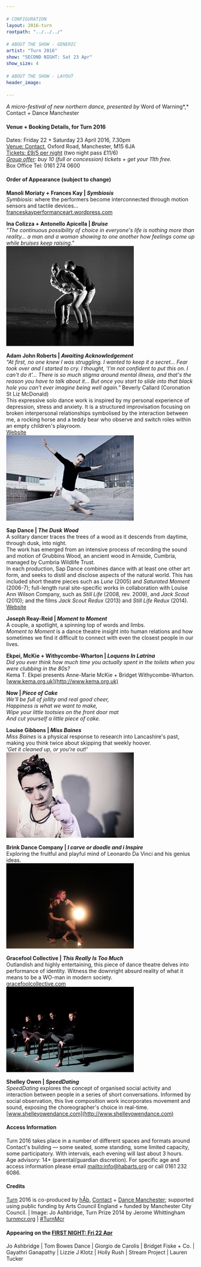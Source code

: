 ```yaml
---

# CONFIGURATION
layout: 2016-turn
rootpath: "../../../"

# ABOUT THE SHOW - GENERIC
artist: "Turn 2016"
show: "SECOND NIGHT: Sat 23 Apr"
show_size: 4

# ABOUT THE SHOW - LAYOUT
header_image:

---
```

*A micro-festival of new northern dance, presented by* Word of Warning*,* Contact *+* Dance Manchester
        
#### Venue + Booking Details, for Turn 2016              
Dates: Friday 22 + Saturday 23 April 2016, 7.30pm       
<a href="http://contactmcr.com/visit/getting-here" target="_blank">Venue: Contact</a>, Oxford Road, Manchester, M15 6JA         
<a href="http://contactmcr.com/whats-on/47093-turn-2016/booking" target="_blank">Tickets: £9/5 per night</a> (two night pass £11/6)        
*<a href="http://www.contactmcr.com/ticketoffers" target="_blank">Group offer</a>: buy 10 (full or concession) tickets + get your 11th free.*        
Box Office Tel: 0161 274 0600                

#### Order of Appearance (subject to change)           
**Manoli Moriaty + Frances Kay | *Symbiosis***      
*Symbiosis*: where the performers become interconnected through motion sensors and tactile devices…         
[franceskayperformanceart.wordpress.com](http://franceskayperformanceart.wordpress.com/symbiosis)      
         
**Ina Colizza + Antonello Apicella | *Bruise***     
*"The continuous possibility of choice in everyone's life is nothing more than reality… a man and a woman showing to one another how feelings come up while bruises keep raising."*       
![Ina Colizza](Ina-Colizza.jpg)           
	  
**Adam John Roberts | *Awaiting Acknowledgement***        
*"At first, no one knew I was struggling. I wanted to keep it a secret… Fear took over and I started to cry. I thought, 'I'm not confident to put this on. I can't do it'… There is so much stigma around mental illness, and that's the reason you have to talk about it… But once you start to slide into that black hole you can’t ever imagine being well again."* Beverly Callard (Coronation St Liz McDonald)        
This expressive solo dance work is inspired by my personal experience of depression, stress and anxiety. It is a structured improvisation focusing on broken interpersonal relationships symbolised by the interaction between me, a rocking horse and a teddy bear who observe and switch roles within an empty children's playroom.         
[Website](http://adamrob1.wix.com/adamjohnroberts)        
![Adam John Roberts](Adam.jpg)         
          
**Sap Dance | *The Dusk Wood***     
A solitary dancer traces the trees of a wood as it descends from daytime, through dusk, into night.           
The work has emerged from an intensive process of recording the sound and motion of Grubbins Wood, an ancient wood in Arnside, Cumbria, managed by Cumbria Wildlife Trust.         
In each production, Sap Dance combines dance with at least one other art form, and seeks to distil and disclose aspects of the natural world. This has included short theatre pieces such as *Lune* (2005) and *Saturated Moment* (2006-7); full-length rural site-specific works in collaboration with Louise Ann Wilson Company, such as *Still Life* (2008, rev. 2009), and *Jack Scout* (2010); and the films *Jack Scout Redux* (2013) and *Still Life Redux* (2014).        
[Website](http://www.lancaster.ac.uk/fass/projects/jackscout)       
           
**Joseph Reay-Reid | *Moment to Moment***          
A couple, a spotlight, a spinning top of words and limbs.         
*Moment to Moment* is a dance theatre insight into human relations and how sometimes we find it difficult to connect with even the closest people in our lives.          
         
**Ekpei, McKie + Withycombe-Wharton | *Loquens In Latrina***     
*Did you ever think how much time you actually spent in the toilets when you were clubbing in the 80s?*            
Kema T. Ekpei presents Anne-Marie McKie + Bridget Withycombe-Wharton.        
[www.kema.org.uk](http://www.kema.org.uk)          
           
**Now | *Piece of Cake***    
*We'll be full of jollity and real good cheer,     
Happiness is what we want to make,        
Wipe your little tootsies on the front door mat     
And cut yourself a little piece of cake.*    

**Louise Gibbons | *Miss Baines***     
*Miss Baines* is a physical response to research into Lancashire's past, making you think twice about skipping that weekly hoover.     
*'Get it cleaned up, or you're out!'*        
![Louise Gibbons](Louise-Gibbons.jpg) 

**Brink Dance Company | *I carve or doodle and i Inspire***        
Exploring the fruitful and playful mind of Leonardo Da Vinci and his genius ideas.      
![Brink Dance](brink.jpg)     

**Gracefool Collective | *This Really Is Too Much***    
Outlandish and highly entertaining, this piece of dance theatre delves into performance of identity. Witness the downright absurd reality of what it means to be a WO-man in modern society.         
[gracefoolcollective.com](http://gracefoolcollective.com)    
![Gracefool Collective](Gracefool.jpg)     
         
**Shelley Owen | *SpeedDating***    
*SpeedDating* explores the concept of organised social activity and interaction between people in a series of short conversations. Informed by social observation, this live composition work incorporates movement and sound, exposing the choreographer's choice in real-time.	    
[www.shelleyowendance.com](http://www.shelleyowendance.com)       
         
#### Access Information         
Turn 2016 takes place in a number of different spaces and formats around Contact's building — some seated, some standing, some limited capacity, some participatory. With intervals, each evening will last about 3 hours.<br>Age advisory: 14+ (parental/guardian discretion). For specific age and access information please email <mailto:info@habarts.org> or call 0161 232 6086.            
       
#### Credits         
[Turn](/hab/turn) 2016 is co-produced by [hÅb](/hab), <a href="http://contactmcr.com" target="_blank">Contact</a> + <a href="http://www.digm.org" target="_blank">Dance Manchester</a>; supported using public funding by Arts Council England + funded by Manchester City Council. | Image: Jo Ashbridge, Turn Prize 2014 by Jerome Whittingham          
<a href="http://turnmcr.org" target="_blank">turnmcr.org</a> | <a href="http://twitter.com/hashtag/TurnMcr" target="_blank">#TurnMcr</a>          
         
#### Appearing on the [FIRST NIGHT: Fri 22 Apr](/current/2016-turn/fri)          
Jo Ashbridge | Tom Bowes Dance | Giorgio de Carolis | Bridget Fiske + Co. | Gayathri Ganapathy | Lizzie J Klotz | Holly Rush | Stream Project | Lauren Tucker
